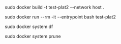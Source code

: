 sudo docker build -t test-plat2 --network host .

sudo docker run --rm -it --entrypoint bash test-plat2

sudo docker system df

sudo docker system prune

